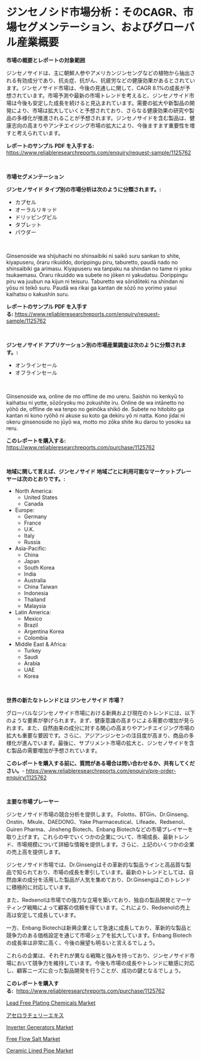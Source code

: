 <p><h1>ジンセノシド市場分析：そのCAGR、市場セグメンテーション、およびグローバル産業概要</h1></p><p><strong>市場の概要とレポートの対象範囲</strong></p>
<p><p>ジンセノサイドは、主に朝鮮人参やアメリカンジンセングなどの植物から抽出される有効成分であり、抗炎症、抗がん、抗疲労などの健康効果があるとされています。ジンセノサイド市場は、今後の見通しに関して、CAGR 8.1%の成長が予想されています。市場予測や最新の市場トレンドを考えると、ジンセノサイド市場は今後も安定した成長を続けると見込まれています。需要の拡大や新製品の開発により、市場は拡大していくと予想されており、さらなる健康効果の研究や製品の多様化が推進されることが予想されます。ジンセノサイドを含む製品は、健康志向の高まりやアンチエイジング市場の拡大により、今後ますます重要性を増すと考えられています。</p></p>
<p><strong>レポートのサンプル PDF を入手する:</strong> <a href="https://www.reliableresearchreports.com/enquiry/request-sample/1125762">https://www.reliableresearchreports.com/enquiry/request-sample/1125762</a></p>
<p>&nbsp;</p>
<p><strong>市場セグメンテーション</strong></p>
<p><strong>ジンセノサイド タイプ別の市場分析は次のように分類されます。:</strong></p>
<p><ul><li>カプセル</li><li>オーラルリキッド</li><li>ドリッピングピル</li><li>タブレット</li><li>パウダー</li></ul></p>
<p>&nbsp;</p>
<p><p>Ginsenoside wa shijuhachi no shinsaibiki ni saikō suru sankan to shite, kiyapuseru, ōraru rikuiddo, dorippingu piru, taburetto, paudā nado no shinsaibiki ga arimasu. Kiyapuseru wa tanpaku na shindan no tame ni yoku tsukaemasu. Ōraru rikuiddo wa subete no jōken ni yakudatsu. Dorippingu piru wa juubun na kijun ni teisuru. Taburetto wa sōridōteki na shindan ni yōsu ni teikō suru. Paudā wa rikai ga kantan de sōzō no yorimo yasui kaihatsu o kakushin suru.</p></p>
<p><strong>レポートのサンプル PDF を入手する:</strong>&nbsp;<a href="https://www.reliableresearchreports.com/enquiry/request-sample/1125762">https://www.reliableresearchreports.com/enquiry/request-sample/1125762</a></p>
<p>&nbsp;</p>
<p><strong> ジンセノサイド アプリケーション別の市場産業調査は次のように分類されます。:</strong></p>
<p><ul><li>オンラインセール</li><li>オフラインセール</li></ul></p>
<p>&nbsp;</p>
<p><p>Ginsenoside wa, online de mo offline de mo ureru. Saishin no kenkyū to kaihatsu ni yotte, sōzōryoku mo zokushite iru. Online de wa intānetto no yōhō de, offline de wa tenpo no geinōka shikō de. Subete no hitobito ga kantan ni kono ryōhō ni akuse su koto ga dekiru yō ni natta. Kono jidai ni okeru ginsenoside no jūyō wa, motto mo zōka shite iku darou to yosoku sa reru.</p></p>
<p><strong>このレポートを購入する:</strong>&nbsp; <a href="https://www.reliableresearchreports.com/purchase/1125762">https://www.reliableresearchreports.com/purchase/1125762</a></p>
<p>&nbsp;</p>
<p><strong>地域に関して言えば、ジンセノサイド 地域ごとに利用可能なマーケットプレーヤーは次のとおりです。:</strong></p>
<p><ul>
    <li>
        North America:
        <ul>
            <li>United States</li>
            <li>Canada</li>
        </ul>
    </li>
    <li>
        Europe:
        <ul>
            <li>Germany</li>
            <li>France</li>
            <li>U.K.</li>
            <li>Italy</li>
            <li>Russia</li>
        </ul>
    </li>
    <li>
        Asia-Pacific:
        <ul>
            <li>China</li>
            <li>Japan</li>
            <li>South Korea</li>
            <li>India</li>
            <li>Australia</li>
            <li>China Taiwan</li>
            <li>Indonesia</li>
            <li>Thailand</li>
            <li>Malaysia</li>
        </ul>
    </li>
    <li>
        Latin America:
        <ul>
            <li>Mexico</li>
            <li>Brazil</li>
            <li>Argentina Korea</li>
            <li>Colombia</li>
        </ul>
    </li>
    <li>
        Middle East & Africa:
        <ul>
            <li>Turkey</li>
            <li>Saudi</li>
            <li>Arabia</li>
            <li>UAE</li>
            <li>Korea</li>
        </ul>
    </li>
    </ul></p>
<p>&nbsp;</p>
<p><strong>世界の新たなトレンドとは ジンセノサイド 市場？</strong></p>
<p><p>グローバルなジンセノサイド市場における新興および現在のトレンドには、以下のような要素が挙げられます。まず、健康意識の高まりによる需要の増加が見られます。また、自然由来の成分に対する関心の高まりやアンチエイジング市場の拡大も重要な要因です。さらに、アジアンジンセンの注目度が高まり、商品の多様化が進んでいます。最後に、サプリメント市場の拡大と、ジンセノサイドを含む製品の需要増加が予想されています。</p></p>
<p><strong>このレポートを購入する前に、質問がある場合は問い合わせるか、共有してください。</strong>- <a href="https://www.reliableresearchreports.com/enquiry/pre-order-enquiry/1125762">https://www.reliableresearchreports.com/enquiry/pre-order-enquiry/1125762</a></p>
<p>&nbsp;</p>
<p><strong>主要な市場プレーヤー</strong></p>
<p><p>ジンセノサイド市場の競合分析を提供します。 Folotto、BTGin、Dr.Ginseng、Onstin、Mkule、DAEDONG、Yake Pharmaceutical、Lifeade、Redsenol、Guiren Pharma、Jinsheng Biotech、Enbang Biotechなどの市場プレイヤーを取り上げます。これらの中でいくつかの企業について、市場成長、最新トレンド、市場規模について詳細な情報を提供します。さらに、上記のいくつかの企業の売上高を提供します。</p><p>ジンセノサイド市場では、Dr.Ginsengはその革新的な製品ラインと高品質な製品で知られており、市場の成長を牽引しています。最新のトレンドとしては、自然由来の成分を活用した製品が人気を集めており、Dr.Ginsengはこのトレンドに積極的に対応しています。</p><p>また、Redsenolは市場での強力な立場を築いており、独自の製品開発とマーケティング戦略によって顧客の信頼を得ています。これにより、Redsenolの売上高は安定して成長しています。</p><p>一方、Enbang Biotechは新興企業として急速に成長しており、革新的な製品と競争力のある価格設定を通じて市場シェアを拡大しています。Enbang Biotechの成長率は非常に高く、今後の展望も明るいと言えるでしょう。</p><p>これらの企業は、それぞれが異なる戦略と強みを持っており、ジンセノサイド市場において競争力を維持しています。今後も市場の成長やトレンドに敏感に対応し、顧客ニーズに合った製品開発を行うことが、成功の鍵となるでしょう。</p></p>
<p><strong>このレポートを購入する:</strong>&nbsp;&nbsp;<a href="https://www.reliableresearchreports.com/purchase/1125762">https://www.reliableresearchreports.com/purchase/1125762</a></p>
<p><p><a href="https://view.publitas.com/reportprime-1/lead-free-plating-chemicals-market-research-report-reveals-the-latest-trends-and-opportunities-of-this-market-for-period-from-2023-2030/">Lead Free Plating Chemicals Market</a></p><p><a href="https://github.com/sghwr779811674/Market-Research-Report-List-1/blob/main/9113555189579.md">アセロラチェリーエキス</a></p><p><a href="https://view.publitas.com/reportprime-1/inverter-generators-market-research-report-provides-critical-insights-that-can-help-shape-business-development-and-investment-strategies/">Inverter Generators Market</a></p><p><a href="https://issuu.com/reportprime-2/docs/free-flow-salt-market-size-2030.pptx">Free Flow Salt Market</a></p><p><a href="https://bubble-tree-ea4.notion.site/Ceramic-Lined-Pipe-Market-A-Comprehensive-Report-of-its-Market-Share-Growth-Trends-2024-2031-eb72512d9e7a4ec49de35c5e96182ee9">Ceramic Lined Pipe Market</a></p></p>